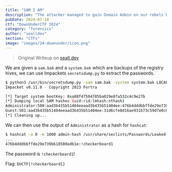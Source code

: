```yaml
---
title: "SAM I AM"
description: "The attacker managed to gain Domain Admin on our rebels Domain Controller! Looks like they managed to log on with an account using WMI and dumped some files. Can you reproduce how they got the Administrator's Password with the artifacts provided?\nPlace the Administrator Account's Password in `DUCTF{}`, e.g. `DUCTF{password123!}`"
pubDate: 2024-07-10
ctf: "DownUnderCTF 2024"
category: "forensics"
author: "sealldev"
section: "CTFs"
image: "images/24-downunder/icon.png"
---
```


> Original Writeup on [seall.dev](https://seall.dev/posts/downunderctf2024#samiam)

We are given a `sam.bak` and a `system.bak` which are backups of the registry hives, we can use Impackets `secretsdump.py` to extract the passwords.

```bash
$ python3 /usr/bin/secretsdump.py -sam sam.bak -system system.bak LOCAL
Impacket v0.11.0 - Copyright 2023 Fortra

[*] Target system bootKey: 0xa88f47504785ba029e8fa532c4c9e27b
[*] Dumping local SAM hashes (uid:rid:lmhash:nthash)
Administrator:500:aad3b435b51404eeaad3b435b51404ee:476b4dddbbffde29e739b618580adb1e:::
Guest:501:aad3b435b51404eeaad3b435b51404ee:31d6cfe0d16ae931b73c59d7e0c089c0:::
[*] Cleaning up... 
```

We can then use the output of `Administrator` as a hash for `hashcat`:
```bash
$ hashcat -a 0 -m 1000 admin-hash /usr/share/seclists/Passwords/Leaked-Databases/rockyou.txt
...
476b4dddbbffde29e739b618580adb1e:!checkerboard1
```

The password is `!checkerboard1`!

Flag: `DUCTF{!checkerboard1}`